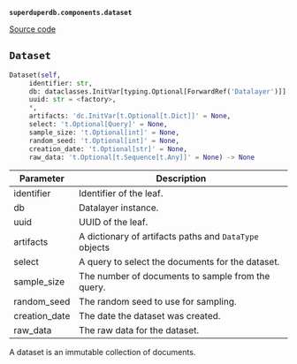 **`superduperdb.components.dataset`** 

[Source code](https://github.com/SuperDuperDB/superduperdb/blob/main/superduperdb/components/dataset.py)

## `Dataset` 

```python
Dataset(self,
     identifier: str,
     db: dataclasses.InitVar[typing.Optional[ForwardRef('Datalayer')]] = None,
     uuid: str = <factory>,
     *,
     artifacts: 'dc.InitVar[t.Optional[t.Dict]]' = None,
     select: 't.Optional[Query]' = None,
     sample_size: 't.Optional[int]' = None,
     random_seed: 't.Optional[int]' = None,
     creation_date: 't.Optional[str]' = None,
     raw_data: 't.Optional[t.Sequence[t.Any]]' = None) -> None
```
| Parameter | Description |
|-----------|-------------|
| identifier | Identifier of the leaf. |
| db | Datalayer instance. |
| uuid | UUID of the leaf. |
| artifacts | A dictionary of artifacts paths and `DataType` objects |
| select | A query to select the documents for the dataset. |
| sample_size | The number of documents to sample from the query. |
| random_seed | The random seed to use for sampling. |
| creation_date | The date the dataset was created. |
| raw_data | The raw data for the dataset. |

A dataset is an immutable collection of documents.

